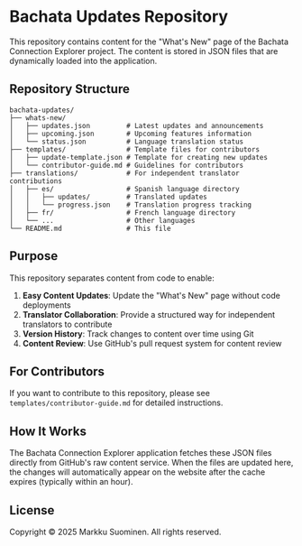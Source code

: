# Bachata Updates Repository

This repository contains content for the "What's New" page of the Bachata Connection Explorer project. The content is stored in JSON files that are dynamically loaded into the application.

## Repository Structure

```
bachata-updates/
├── whats-new/
│   ├── updates.json         # Latest updates and announcements
│   ├── upcoming.json        # Upcoming features information
│   └── status.json          # Language translation status
├── templates/               # Template files for contributors
│   ├── update-template.json # Template for creating new updates
│   └── contributor-guide.md # Guidelines for contributors
├── translations/            # For independent translator contributions
│   ├── es/                  # Spanish language directory
│   │   ├── updates/         # Translated updates
│   │   └── progress.json    # Translation progress tracking
│   ├── fr/                  # French language directory
│   └── ...                  # Other languages
└── README.md                # This file
```

## Purpose

This repository separates content from code to enable:

1. **Easy Content Updates**: Update the "What's New" page without code deployments
2. **Translator Collaboration**: Provide a structured way for independent translators to contribute
3. **Version History**: Track changes to content over time using Git
4. **Content Review**: Use GitHub's pull request system for content review

## For Contributors

If you want to contribute to this repository, please see `templates/contributor-guide.md` for detailed instructions.

## How It Works

The Bachata Connection Explorer application fetches these JSON files directly from GitHub's raw content service. When the files are updated here, the changes will automatically appear on the website after the cache expires (typically within an hour).

## License

Copyright © 2025 Markku Suominen. All rights reserved.
